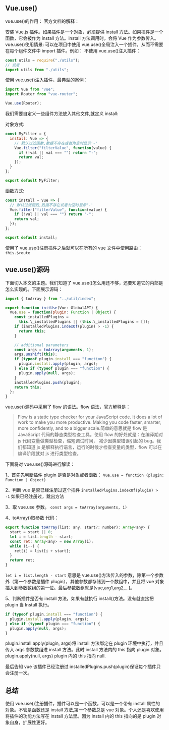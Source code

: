 ## Vue.use()

vue.use()的作用：
官方文档的解释：

安装 Vue.js 插件。如果插件是一个对象，必须提供 install 方法。如果插件是一个函数，它会被作为 install 方法。install 方法调用时，会将 Vue 作为参数传入。
vue.use()使用情景:
可以在项目中使用 vue.use()全局注入一个插件，从而不需要在每个组件文件中 import 插件。例如：
不使用 vue.use()注入插件：

```js
const utils = require("./utils");
// 或者
import utils from "./utils";
```

使用 vue.use()注入插件，最典型的案例：

```js
import Vue from "vue";
import Router from "vue-router";

Vue.use(Router);
```

我们需要自定义一些组件方法放入其他文件,就定义 install:

对象方式:

```js
const MyFilter = {
  install: Vue => {
    // 默认过滤函数,数据不存在或者为空时显示'-'
    Vue.filter("filterValue", function(value) {
      if (!val || val === "") return "-";
      return val;
    });
  }
};

export default MyFilter;
```

函数方式:

```js
const install = Vue => {
  // 默认过滤函数,数据不存在或者为空时显示'-'
  Vue.filter("filterValue", function(value) {
    if (!val || val === "") return "-";
    return val;
  });
};

export default install;
```

使用了 vue.use()注册插件之后就可以在所有的 vue 文件中使用路由：`this.$route`

## vue.use()源码

下面切入本文的主题。我们知道了 vue.use()怎么用还不够，还要知道它的内部是怎么实现的。下面展示源码：

```js
import { toArray } from "../util/index";

export function initUse(Vue: GlobalAPI) {
  Vue.use = function(plugin: Function | Object) {
    const installedPlugins =
      this.\_installedPlugins || (this.\_installedPlugins = []);
    if (installedPlugins.indexOf(plugin) > -1) {
      return this;
    }

    // additional parameters
    const args = toArray(arguments, 1);
    args.unshift(this);
    if (typeof plugin.install === "function") {
      plugin.install.apply(plugin, args);
    } else if (typeof plugin === "function") {
      plugin.apply(null, args);
    }
    installedPlugins.push(plugin);
    return this;
  };
}
```

vue.use()源码中采用了 flow 的语法。flow 语法，官方解释是：

> Flow is a static type checker for your JavaScript code. It does a lot of work to make you more productive. Making you code faster, smarter, more confidently, and to a bigger scale.简单的意思就是 flow 是 JavaScript 代码的静态类型检查工具。使用 flow 的好处就是：在编译期对 js 代码变量做类型检查，缩短调试时间， 减少因类型错误引起的 bug。我们都知道 js 是解释执行语言，运行的时候才检查变量的类型，flow 可以在编译阶段就对 js 进行类型检查。

下面将对 vue.use()源码进行解读：

1、首先先判断插件 plugin 是否是对象或者函数：
`Vue.use = function (plugin: Function | Object)`

2、判断 vue 是否已经注册过这个插件
`installedPlugins.indexOf(plugin) > -1`
如果已经注册过，跳出方法

3、取 vue.use 参数。
`const args = toArray(arguments, 1)`

4、toArray()取参数
代码：

```js
export function toArray(list: any, start?: number): Array<any> {
  start = start || 0;
  let i = list.length - start;
  const ret: Array<any> = new Array(i);
  while (i--) {
    ret[i] = list[i + start];
  }
  return ret;
}
```

`let i = list.length - start` 意思是 vue.use()方法传入的参数，除第一个参数外（第一个参数是插件 plugin），其他参数都存储到一个数组中，并且将 vue 对象插入到参数数组的第一位。最后参数数组就是[vue,arg1,arg2,...]。

5、判断插件是否有 install 方法，如果有就执行 install()方法。没有就直接把 plugin 当 Install 执行。

```js
if (typeof plugin.install === "function") {
  plugin.install.apply(plugin, args);
} else if (typeof plugin === "function") {
  plugin.apply(null, args);
}
```

plugin.install.apply(plugin, args)将 install 方法绑定在 plugin 环境中执行，并且传入 args 参数数组进 install 方法。此时 install 方法内的 this 指向 plugin 对象。plugin.apply(null, args) plugin 内的 this 指向 null.

最后告知 vue 该插件已经注册过 installedPlugins.push(plugin)保证每个插件只会注册一次。

## 总结

使用 vue.use()注册插件，插件可以是一个函数，可以是一个带有 install 属性的对象。不管是函数还是 install 方法,第一个参数总是 vue 对象。个人还是喜欢使用将插件的功能方法写在 install 方法里。因为 install 内的 this 指向的是 plugin 对象自身，扩展性更好。
